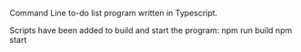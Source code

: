 Command Line to-do list program written in Typescript.

Scripts have been added to build and start the program:
    npm run build
    npm start